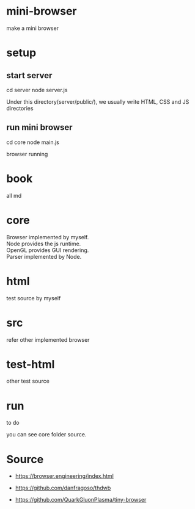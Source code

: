 <!--
 * @Author: xiuquanxu
 * @Company: kaochong
 * @Date: 2021-06-06 23:59:56
 * @LastEditors: xiuquanxu
 * @LastEditTime: 2021-06-29 23:03:39
-->
# mini-browser
make a mini browser

# setup  

## start server
cd server
node server.js

Under this directory(server/public/), we usually write HTML, CSS and JS directories

## run mini browser
cd core
node main.js

browser running


# book
all md

# core
Browser implemented by myself.   
Node provides the js runtime.   
OpenGL provides GUI rendering.  
Parser implemented by Node.  

# html  
test source by myself

# src
refer other implemented browser  

# test-html
other test source  

# run  
to do  

you can see core folder source.

# Source
- https://browser.engineering/index.html

- https://github.com/danfragoso/thdwb  

- https://github.com/QuarkGluonPlasma/tiny-browser